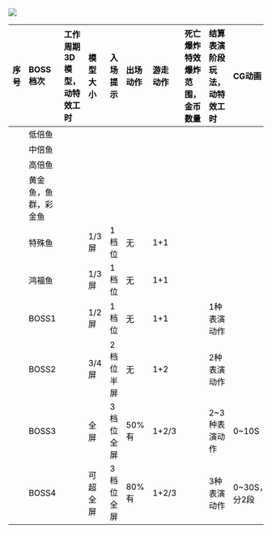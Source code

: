 ![](https://cdn.nlark.com/yuque/0/2024/png/49594022/1731922556083-819459a6-617b-4c94-8379-6dd39f49420a.png)



| <font style="color:#000;">序号</font> | <font style="color:#000;">BOSS档次</font> | <font style="color:#000;">工作周期   </font><font style="color:#000;">3D模型，动特效工时</font> | <font style="color:#000;">模型大小</font> | <font style="color:#000;">入场提示</font> | <font style="color:#000;">出场动作</font> | <font style="color:#000;">游走动作</font> | <font style="color:#000;">死亡爆炸特效   </font><font style="color:#000;">爆炸范围，金币数量</font> | <font style="color:#000;">结算表演阶段   </font><font style="color:#000;">玩法，动特效工时</font> | <font style="color:#000;">CG动画</font> |
| :--- | :--- | :--- | :--- | :--- | :--- | :--- | :--- | :--- | :--- |
| | <font style="color:#000;">低倍鱼</font> | | | | | | | | |
| | <font style="color:#000;">中倍鱼</font> | | | | | | | | |
| | <font style="color:#000;">高倍鱼</font> | | | | | | | | |
| | <font style="color:#000;">黄金鱼，鱼群，彩金鱼</font> | | | | | | | | |
| | <font style="color:#000;">特殊鱼</font> | | <font style="color:#000;">1/3屏</font> | <font style="color:#000;">1档位</font> | <font style="color:#000;">无</font> | <font style="color:#000;">1+1</font> | | | |
| | <font style="color:#000;">鸿福鱼</font> | | <font style="color:#000;">1/3屏</font> | <font style="color:#000;">1档位</font> | <font style="color:#000;">无</font> | <font style="color:#000;">1+1</font> | | | |
| | <font style="color:#000;">BOSS1</font> | | <font style="color:#000;">1/2屏</font> | <font style="color:#000;">1档位</font> | <font style="color:#000;">无</font> | <font style="color:#000;">1+1</font> | | <font style="color:#000;background-color:#FFFFFF;">1种表演动作</font> | |
| | <font style="color:#000;">BOSS2</font> | | <font style="color:#000;">3/4屏</font> | <font style="color:#000;">2档位半屏</font> | <font style="color:#000;">无</font> | <font style="color:#000;">1+2</font> | | <font style="color:#000;background-color:#FFFFFF;">2种表演动作</font> | |
| | <font style="color:#000;">BOSS3</font> | | <font style="color:#000;">全屏</font> | <font style="color:#000;">3档位全屏</font> | <font style="color:#000;">50%有</font> | <font style="color:#000;">1+2/3</font> | | <font style="color:#000;background-color:#FFFFFF;">2~3种表演动作</font> | <font style="color:#000;">0~10S</font> |
| | <font style="color:#000;">BOSS4</font> | | <font style="color:#000;">可超全屏</font> | <font style="color:#000;">3档位全屏</font> | <font style="color:#000;">80%有</font> | <font style="color:#000;">1+2/3</font> | | <font style="color:#000;background-color:#FFFFFF;">3种表演动作</font> | <font style="color:#000;">0~30S，分2段</font> |






























